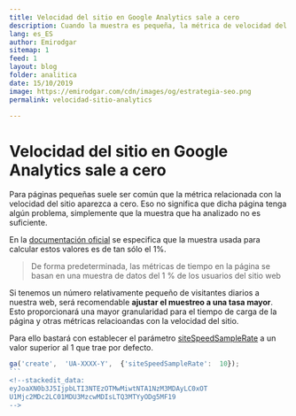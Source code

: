 ```yaml
---
title: Velocidad del sitio en Google Analytics sale a cero
description: Cuando la muestra es pequeña, la métrica de velocidad del sitio puede no aparecer. Aprende a solucionarlo.
lang: es_ES
author: Emirodgar
sitemap: 1
feed: 1
layout: blog
folder: analitica
date: 15/10/2019
image: https://emirodgar.com/cdn/images/og/estrategia-seo.png
permalink: velocidad-sitio-analytics

---
```


# Velocidad del sitio en Google Analytics sale a cero

Para páginas pequeñas suele ser común que la métrica relacionada con la velocidad del sitio aparezca a cero. Eso no significa que dicha página tenga algún problema, simplemente que la muestra que ha analizado no es suficiente.

En la [documentación oficial](https://support.google.com/analytics/answer/1205784?topic=1120718&hl=es) se especifica que la muestra usada para calcular estos valores es de tan sólo el 1%.

> De forma predeterminada, las métricas de tiempo en la página se basan en una muestra de datos del 1 % de los usuarios del sitio web

Si tenemos un número relativamente pequeño de visitantes diarios a nuestra web, será recomendable **ajustar el muestreo a una tasa mayor**. Esto proporcionará una mayor granularidad para el tiempo de carga de la página y otras métricas relacioandas con la velocidad del sitio.

Para ello bastará con establecer el parámetro [siteSpeedSampleRate](https://developers.google.com/analytics/devguides/collection/analyticsjs/field-reference#siteSpeedSampleRate) a un valor superior al 1 que trae por defecto.

````js
ga('create',  'UA-XXXX-Y',  {'siteSpeedSampleRate':  10});
```
<!--stackedit_data:
eyJoaXN0b3J5IjpbLTI3NTEzOTMwMiwtNTA1NzM3MDAyLC0xOT
U1Mjc2MDc2LC01MDU3MzcwMDIsLTQ3MTYyODg5MF19
-->